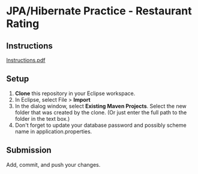 # JPA/Hibernate Practice - Restaurant Rating 

## Instructions
[Instructions.pdf](Instructions.pdf)

## Setup
1. **Clone** this repository in your Eclipse workspace.
2. In Eclipse, select File > **Import**
3. In the dialog window, select **Existing Maven Projects**. Select the new folder that was created by the clone. (Or just enter the full path to the folder in the text box.)
4. Don't forget to update your database password and possibly scheme name in application.properties.

## Submission
Add, commit, and push your changes.